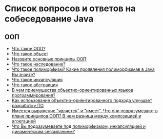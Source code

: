 # Список вопросов и ответов на собеседование Java

## ООП
- <a href="https://github.com/DenisPavlov/work_project/blob/master/answers/OOP/%D0%A7%D1%82%D0%BE%20%D1%82%D0%B0%D0%BA%D0%BE%D0%B5%20%D0%9E%D0%9E%D0%9F.md">Что такое ООП?</a>
- <a href="http://">Что такое объект</a>
- <a href="http://">Назовите основные принципы ООП</a>
- <a href="http://">Что такое наследование?</a>
- <a href="http://">Что такое полиморфизм? Какие проявления полиморфизмав в Java Вы знаите?</a>
- <a href="http://">Что такое инкапсуляция</a>
- <a href="http://">Что такое абстракция</a>
- <a href="http://">В чем приемущества объектно-ориентированных языков программирования?</a>
- <a href="http://">Как испоьзование объектно-ориентированного подхода улучшает разработку ПО</a>
- <a href="http://">Имеется выражение "является" и "имеет". Что они подразумевают в плане принципов ООП? В чем разница между композицией и агрегацией</a>
- <a href="http://">Что Вы подразумеваете под полиморфизмом, инкапсуляцией и динамическим связыванием?</a>

